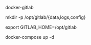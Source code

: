 docker-gitlab

mkdir -p /opt/gitlab/{data,logs,config}

export GITLAB_HOME=/opt/gitlab

docker-compose up -d

